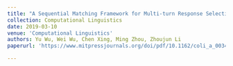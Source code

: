 ```yaml
---
title: "A Sequential Matching Framework for Multi-turn Response Selection in Retrieval-based Chatbots."
collection: Computational Linguistics
date: 2019-03-10
venue: 'Computational Linguistics'
authors: Yu Wu, Wei Wu, Chen Xing, Ming Zhou, Zhoujun Li
paperurl: 'https://www.mitpressjournals.org/doi/pdf/10.1162/coli_a_00345'

---
```

